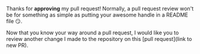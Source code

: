 Thanks for **approving** my pull request! Normally, a pull request review won't be for something as simple as putting your awesome handle in a README file :smirk:. 

Now that you know your way around a pull request, I would like you to review another change I made to the repository on this [pull request](link to new PR).